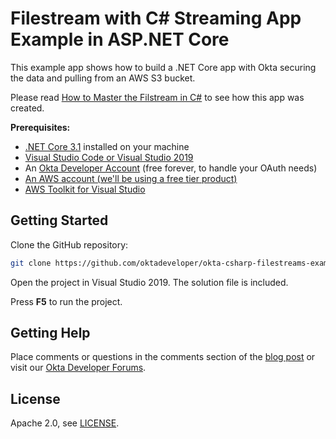 # Filestream with C# Streaming App Example in ASP.NET Core
 
This example app shows how to build a .NET Core app with Okta securing the data and pulling from an AWS S3 bucket.

Please read [How to Master the Filstream in C#](https://developer.okta.com/blog/2020/04/29/master-filestream-in-csharp-aspnetcore) to see how this app was created.

**Prerequisites:**
- [.NET Core 3.1](https://dotnet.microsoft.com/download/dotnet-core/3.1) installed on your machine
- [Visual Studio Code or Visual Studio 2019](https://visualstudio.microsoft.com/downloads/)
- An [Okta Developer Account](https://developer.okta.com/) (free forever, to handle your OAuth needs)
- [An AWS account (we'll be using a free tier product)](https://aws.amazon.com/free)
- [AWS Toolkit for Visual Studio](https://aws.amazon.com/visualstudio/)

## Getting Started

Clone the GitHub repository:

```sh
git clone https://github.com/oktadeveloper/okta-csharp-filestreams-example.git
```

Open the project in Visual Studio 2019. The solution file is included.

Press **F5** to run the project.

## Getting Help

Place comments or questions in the comments section of the [blog post](https://developer.okta.com/blog/2020/04/29/master-filestream-in-csharp-aspnetcore) or visit our [Okta Developer Forums](https://devforum.okta.com/).

## License

Apache 2.0, see [LICENSE](LICENSE).
